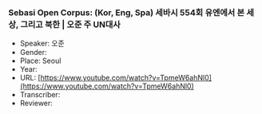 ### Sebasi Open Corpus: (Kor, Eng, Spa) 세바시 554회 유엔에서 본 세상, 그리고 북한 | 오준 주 UN대사

- Speaker: 오준 
- Gender: 
- Place: Seoul
- Year: 
- URL: [https://www.youtube.com/watch?v=TpmeW6ahNl0](https://www.youtube.com/watch?v=TpmeW6ahNl0)
- Transcriber: 
- Reviewer: 


